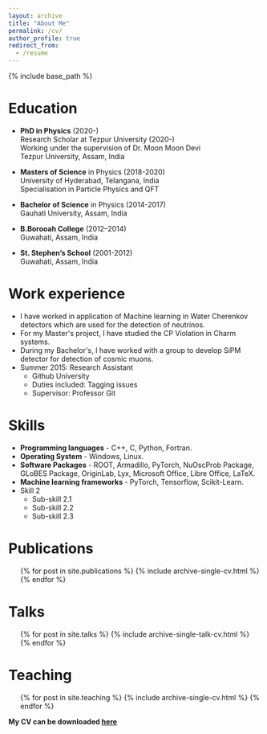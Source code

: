 ```yaml
---
layout: archive
title: "About Me"
permalink: /cv/
author_profile: true
redirect_from:
  - /resume
---
```


{% include base_path %}

Education
======
* **PhD in Physics** (2020-)  
Research Scholar at Tezpur University (2020-)  
Working under the supervision of Dr. Moon Moon Devi  
Tezpur University, Assam, India

* **Masters of Science** in Physics (2018-2020)  
University of Hyderabad, Telangana, India  
Specialisation in Particle Physics and QFT  

* **Bachelor of Science** in Physics (2014-2017)  
Gauhati University, Assam, India  

* **B.Borooah College** (2012–2014)  
Guwahati, Assam, India  

* **St. Stephen’s School** (2001-2012)  
Guwahati, Assam, India  

Work experience
======
* I have worked in application of Machine learning in Water Cherenkov detectors which are used for the detection of neutrinos.  
* For my Master's project, I have studied the CP Violation in Charm systems.  
* During my Bachelor's, I have worked with a group to develop SiPM detector for detection of cosmic muons.
* Summer 2015: Research Assistant
  * Github University
  * Duties included: Tagging issues
  * Supervisor: Professor Git

Skills
======
* **Programming languages** -  C++, C, Python, Fortran.  
* **Operating System** - Windows, Linux.  
* **Software Packages** - ROOT, Armadillo, PyTorch, NuOscProb Package, GLoBES Package, OriginLab, Lyx, Microsoft Office, Libre Office, LaTeX.  
* **Machine learning frameworks** - PyTorch, Tensorflow, Scikit-Learn.
* Skill 2
  * Sub-skill 2.1
  * Sub-skill 2.2
  * Sub-skill 2.3

Publications
======
  <ul>{% for post in site.publications %}
    {% include archive-single-cv.html %}
  {% endfor %}</ul>
  
Talks
======
  <ul>{% for post in site.talks %}
    {% include archive-single-talk-cv.html %}
  {% endfor %}</ul>
  
Teaching
======
  <ul>{% for post in site.teaching %}
    {% include archive-single-cv.html %}
  {% endfor %}</ul>
  

**My CV can be downloaded [here](https://drive.google.com/file/d/1bTll_sI_UQRcEyGmn32DVg6wCAYm29pt/view?usp=sharing)**
